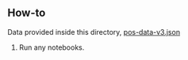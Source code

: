 ## How-to

Data provided inside this directory, [pos-data-v3.json](pos-data-v3.json)

1. Run any notebooks.
